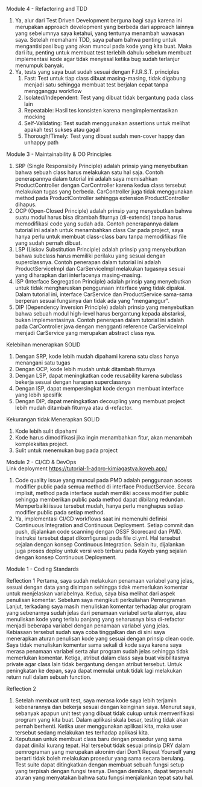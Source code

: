 Module 4 - Refactoring and TDD<br>
1. Ya, alur dari Test Driven Development berguna bagi saya karena ini merupakan approach development yang berbeda dari approach lainnya yang sebelumnya saya ketahui, yang tentunya menambah wawasan saya. Setelah memahami TDD, saya paham bahwa penting untuk mengantisipasi bug yang akan muncul pada kode yang kita buat. Maka dari itu, penting untuk membuat test terlebih dahulu sebelum membuat implementasi kode agar tidak menyesal ketika bug sudah terlanjur menumpuk banyak.
2. Ya, tests yang saya buat sudah sesuai dengan F.I.R.S.T. principles
   1) Fast: Test untuk tiap class dibuat masing-masing, tidak digabung menjadi satu sehingga membuat test berjalan cepat tanpa mengganggu workflow
   2) Isolated/Independent: Test yang dibuat tidak bergantung pada class lain
   3) Repeatable: Hasil tes konsisten karena mengimplementasikan mocking
   4) Self-Validating: Test sudah menggunakan assertions untuk melihat apakah test sukses atau gagal
   5) Thorough/Timely: Test yang dibuat sudah men-cover happy dan unhappy path

Module 3 - Maintainability & OO Principles <br>
1. SRP (Single Responsibily Principle) adalah prinsip yang menyebutkan bahwa sebuah class harus melakukan satu hal saja. Contoh penerapannya dalam tutorial ini adalah saya memisahkan ProductController dengan CarController karena kedua class tersebut melakukan tugas yang berbeda. CarController juga tidak menggunakan method pada ProductController sehingga extension ProductController dihapus.
2. OCP (Open-Closed Principle) adalah prinsip yang menyebutkan bahwa suatu modul harus bisa ditambah fiturnya (di-extends) tanpa harus memodifikasi code yang sudah ada. Contoh penerapannya dalam tutorial ini adalah untuk menambahkan class Car pada project, saya hanya perlu untuk membuat class-class baru tanpa memodifikasi file yang sudah pernah dibuat.
3. LSP (Liskov Substitution Principle) adalah prinsip yang menyebutkan bahwa subclass harus memiliki perilaku yang sesuai dengan superclassnya. Contoh penerapan dalam tutorial ini adalah ProductServiceImpl dan CarServiceImpl melakukan tugasnya sesuai yang diharapkan dari interfacenya masing-masing.
4. ISP (Interface Segregation Principle) adalah prinsip yang menyebutkan untuk tidak mengharuskan penggunaan interface yang tidak dipakai. Dalam tutorial ini, interface CarService dan ProductService sama-sama berperan sesuai fungsinya dan tidak ada yang "menganggur".
5. DIP (Dependency Inversion Principle) adalah prinsip yang menyebutkan bahwa sebuah modul high-level harus bergantung kepada abstarksi, bukan implementasinya. Contoh penerapan dalam tutorial ini adalah pada CarController.java dengan mengganti reference CarServiceImpl menjadi CarService yang merupakan abstract class nya.

Kelebihan menerapkan SOLID
1. Dengan SRP, kode lebih mudah dipahami karena satu class hanya menangani satu tugas
2. Dengan OCP, kode lebih mudah untuk ditambah fiturnya
3. Dengan LSP, dapat meningkatkan code reusability karena subclass bekerja sesuai dengan harapan superclassnya
4. Dengan ISP, dapat mempersingkat kode dengan membuat interface yang lebih spesifik
5. Dengan DIP, dapat meningkatkan decoupling yang membuat project lebih mudah ditambah fiturnya atau di-refactor.

Kekurangan tidak Menerapkan SOLID
1. Kode lebih sulit dipahami
2. Kode harus dimodifikasi jika ingin menambahkan fitur, akan menambah kompleksitas project.
3. Sulit untuk menemukan bug pada project

Module 2 - CI/CD & DevOps <br>
Link deployment https://tutorial-1-adpro-kimiagastya.koyeb.app/

1. Code quality issue yang muncul pada PMD adalah penggunaan access modifier public pada semua method di interface ProductService. Secara implisit, method pada interface sudah memiliki access modifier public sehingga memberikan public pada method dapat dibilang redundan. Memperbaiki issue tersebut mudah, hanya perlu menghapus setiap modifier public pada setiap method.
2. Ya, implementasi CI/CD workflows saat ini memenuhi definisi Continuous Integration and Continuous Deployment. Setiap commit dan push, dijalankan code scanning dengan OSSF Scorecard dan PMD. Instruksi tersebut dapat dikonfigurasi pada file ci.yml. Hal tersebut sejalan dengan konsep Continuous Integration. Selain itu, dijalankan juga proses deploy untuk versi web terbaru pada Koyeb yang sejalan dengan konsep Continuous Deployment.

Module 1 - Coding Standards

Reflection 1
Pertama, saya sudah melakukan penamaan variabel yang jelas, sesuai dengan data yang disimpan sehingga tidak memerlukan komentar untuk menjelaskan variabelnya.
Kedua, saya bisa melihat dari aspek penulisan komentar. Sebelum saya mengikuti perkuliahan Pemrograman Lanjut, terkadang saya masih menuliskan komentar terhadap alur program yang sebenarnya sudah jelas dari penamaan variabel serta alurnya, atau menuliskan kode yang terlalu panjang yang seharusnya bisa di-refactor menjadi beberapa variabel dengan penamaan variabel yang jelas. Kebiasaan tersebut sudah saya coba tinggalkan dan di sini saya menerapkan aturan penulisan kode yang sesuai dengan prinsip clean code. Saya tidak menuliskan komentar sama sekali di kode saya karena saya merasa penamaan variabel serta alur program sudah jelas sehingga tidak memerlukan komentar.
Ketiga, atribut dalam class saya buat visibilitasnya private agar class lain tidak bergantung dengan atribut tersebut.
Untuk peningkatan ke depan, saya dapat memulai untuk tidak lagi melakukan return null dalam sebuah function.

Reflection 2
1. Setelah membuat unit test, saya merasa kode saya lebih terjamin kebenarannya dan bekerja sesuai dengan keinginan saya. Menurut saya, sebanyak apapun unit test yang dibuat tidak cukup untuk memverifikasi program yang kita buat. Dalam aplikasi skala besar, testing tidak akan pernah berhenti. Ketika user menggunakan aplikasi kita, maka user tersebut sedang melakukan tes terhadap aplikasi kita.
2. Keputusan untuk membuat class baru dengan prosedur yang sama dapat dinilai kurang tepat. Hal tersebut tidak sesuai prinsip DRY dalam pemrograman yang merupakan akronim dari Don't Repeat Yourself yang berarti tidak boleh melakukan prosedur yang sama secara berulang. Test suite dapat ditingkatkan dengan membuat sebuah fungsi setup yang terpisah dengan fungsi tesnya. Dengan demikian, dapat terpenuhi aturan yang menyatakan bahwa satu fungsi menjalankan tepat satu hal.

